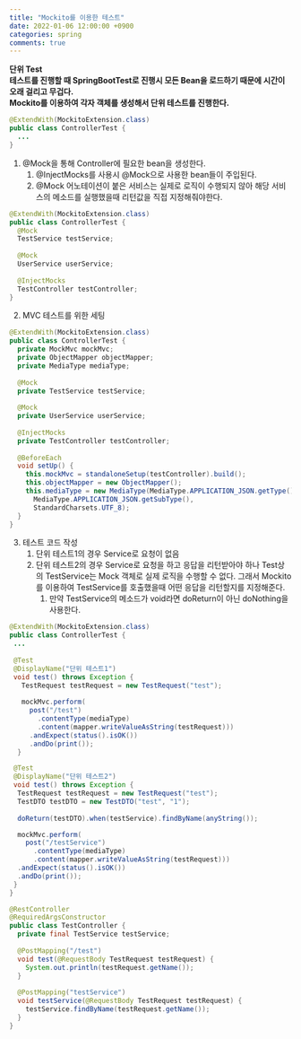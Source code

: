 ```yaml
---
title: "Mockito를 이용한 테스트"
date: 2022-01-06 12:00:00 +0900
categories: spring
comments: true
---
```


 **단위 Test**
 **<br>테스트를 진행할 때 SpringBootTest로 진행시 모든 Bean을 로드하기 때문에 시간이 오래 걸리고 무겁다.**
 **<br>Mockito를 이용하여 각자 객체를 생성해서 단위 테스트를 진행한다.**

```java
@ExtendWith(MockitoExtension.class)
public class ControllerTest {
  ...  
}
```

1. @Mock을 통해 Controller에 필요한 bean을 생성한다.
   1. @InjectMocks를 사용시 @Mock으로 사용한 bean들이 주입된다.
   2. @Mock 어노테이션이 붙은 서비스는 실제로 로직이 수행되지 않아 해당 서비스의 메소드를 실행했을때 리턴값을 직접 지정해줘야한다.

```java
@ExtendWith(MockitoExtension.class)
public class ControllerTest {
  @Mock
  TestService testService;
 
  @Mock
  UserService userService;
 
  @InjectMocks
  TestController testController;
}
```

2. MVC 테스트를 위한 세팅

```java
@ExtendWith(MockitoExtension.class)
public class ControllerTest {
  private MockMvc mockMvc;
  private ObjectMapper objectMapper;
  private MediaType mediaType;
  
  @Mock
  private TestService testService;
 
  @Mock
  private UserService userService;
 
  @InjectMocks
  private TestController testController;
  
  @BeforeEach
  void setUp() {
    this.mockMvc = standaloneSetup(testController).build();
    this.objectMapper = new ObjectMapper();
    this.mediaType = new MediaType(MediaType.APPLICATION_JSON.getType(),
      MediaType.APPLICATION_JSON.getSubType(),
      StandardCharsets.UTF_8);
  }
}
```

3. 테스트 코드 작성
   1. 단위 테스트1의 경우 Service로 요청이 없음
   2. 단위 테스트2의 경우 Service로 요청을 하고 응답을 리턴받아야 하나 Test상의 TestService는 Mock 객체로 실제 로직을 수행할 수 없다. 그래서 Mockito를 이용하여 
      TestService를 호출했을때 어떤 응답을 리턴할지를 지정해준다.
      1. 만약 TestService의 메소드가 void라면 doReturn이 아닌 doNothing을 사용한다.

```java
@ExtendWith(MockitoExtension.class)
public class ControllerTest {
 ...
 
 @Test
 @DisplayName("단위 테스트1")
 void test() throws Exception {
   TestRequest testRequest = new TestRequest("test");
   
   mockMvc.perform(
     post("/test")
       .contentType(mediaType)
       .content(mapper.writeValueAsString(testRequest)))
     .andExpect(status().isOK())
     .andDo(print());
  }

 @Test
 @DisplayName("단위 테스트2")
 void test() throws Exception {
  TestRequest testRequest = new TestRequest("test");
  TestDTO testDTO = new TestDTO("test", "1");
  
  doReturn(testDTO).when(testService).findByName(anyString());

  mockMvc.perform(
    post("/testService")
      .contentType(mediaType)
      .content(mapper.writeValueAsString(testRequest)))
  .andExpect(status().isOK())
  .andDo(print());
 }
}

@RestController
@RequiredArgsConstructor
public class TestController {
  private final TestService testService;
  
  @PostMapping("/test")
  void test(@RequestBody TestRequest testRequest) {
    System.out.println(testRequest.getName());
  }
  
  @PostMapping("testService")
  void testService(@RequestBody TestRequest testRequest) {
    testService.findByName(testRequest.getName());
  }
}
```
